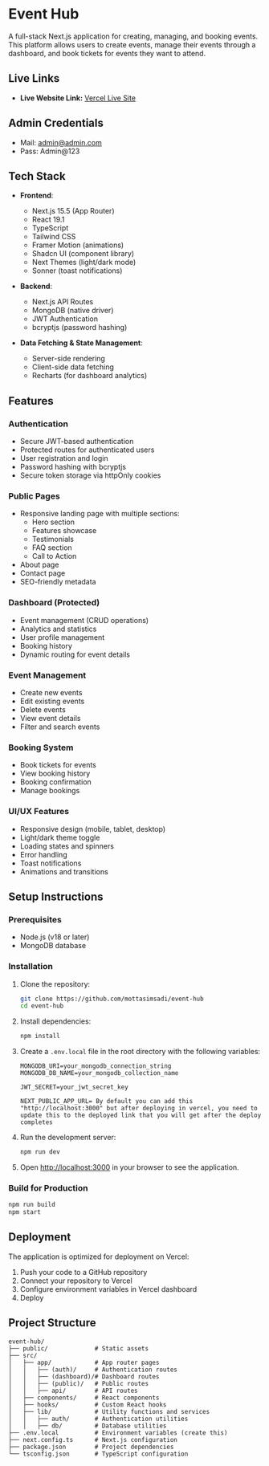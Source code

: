 # Event Hub

A full-stack Next.js application for creating, managing, and booking events. This platform allows users to create events, manage their events through a dashboard, and book tickets for events they want to attend.

## Live Links
- **Live Website Link:** [Vercel Live Site](https://event-hub-six-psi.vercel.app/)

## Admin Credentials
- Mail: admin@admin.com
- Pass: Admin@123

## Tech Stack

- **Frontend**:
  - Next.js 15.5 (App Router)
  - React 19.1
  - TypeScript
  - Tailwind CSS
  - Framer Motion (animations)
  - Shadcn UI (component library)
  - Next Themes (light/dark mode)
  - Sonner (toast notifications)

- **Backend**:
  - Next.js API Routes
  - MongoDB (native driver)
  - JWT Authentication
  - bcryptjs (password hashing)

- **Data Fetching & State Management**:
  - Server-side rendering
  - Client-side data fetching
  - Recharts (for dashboard analytics)

## Features

### Authentication
- Secure JWT-based authentication
- Protected routes for authenticated users
- User registration and login
- Password hashing with bcryptjs
- Secure token storage via httpOnly cookies

### Public Pages
- Responsive landing page with multiple sections:
  - Hero section
  - Features showcase
  - Testimonials
  - FAQ section
  - Call to Action
- About page
- Contact page
- SEO-friendly metadata

### Dashboard (Protected)
- Event management (CRUD operations)
- Analytics and statistics
- User profile management
- Booking history
- Dynamic routing for event details

### Event Management
- Create new events
- Edit existing events
- Delete events
- View event details
- Filter and search events

### Booking System
- Book tickets for events
- View booking history
- Booking confirmation
- Manage bookings

### UI/UX Features
- Responsive design (mobile, tablet, desktop)
- Light/dark theme toggle
- Loading states and spinners
- Error handling
- Toast notifications
- Animations and transitions

## Setup Instructions

### Prerequisites
- Node.js (v18 or later)
- MongoDB database

### Installation

1. Clone the repository:
   ```bash
   git clone https://github.com/mottasimsadi/event-hub
   cd event-hub
   ```

2. Install dependencies:
   ```bash
   npm install
   ```

3. Create a `.env.local` file in the root directory with the following variables:
   ```
   MONGODB_URI=your_mongodb_connection_string
   MONGODB_DB_NAME=your_mongodb_collection_name

   JWT_SECRET=your_jwt_secret_key

   NEXT_PUBLIC_APP_URL= By default you can add this "http://localhost:3000" but after deploying in vercel, you need to update this to the deployed link that you will get after the deploy completes
   ```

4. Run the development server:
   ```bash
   npm run dev
   ```

5. Open [http://localhost:3000](http://localhost:3000) in your browser to see the application.

### Build for Production

```bash
npm run build
npm start
```

## Deployment

The application is optimized for deployment on Vercel:

1. Push your code to a GitHub repository
2. Connect your repository to Vercel
3. Configure environment variables in Vercel dashboard
4. Deploy

## Project Structure

```
event-hub/
├── public/             # Static assets
├── src/
│   ├── app/            # App router pages
│   │   ├── (auth)/     # Authentication routes
│   │   ├── (dashboard)/# Dashboard routes
│   │   ├── (public)/   # Public routes
│   │   ├── api/        # API routes
│   ├── components/     # React components
│   ├── hooks/          # Custom React hooks
│   ├── lib/            # Utility functions and services
│   │   ├── auth/       # Authentication utilities
│   │   ├── db/         # Database utilities
├── .env.local          # Environment variables (create this)
├── next.config.ts      # Next.js configuration
├── package.json        # Project dependencies
└── tsconfig.json       # TypeScript configuration
```
